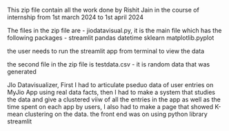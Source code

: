 This zip file contain all the work done by Rishit Jain in the course of internship from 1st march 2024 to 1st april 2024

The files in the zip file are - jiodatavisual.py, it is the main file which has the following packages - 
streamlit 
pandas
datetime
sklearn
matplotlib.pyplot

the user needs to run the streamlit app from terminal to view the data

the second file in the zip file is testdata.csv - it is random data that was generated 

JIo Datavisualizer, First I had to articulate pseduo data of user entries on MyJio App using real data facts, then I had to make a system that studies the data and give a clustered viiw of all the entries in the app as well as the time spent on each app by users, I also had to make a page that showed K-mean clustering on the data. the front end was on using python library streamlit
